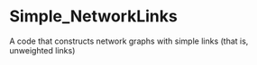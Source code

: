 # Simple_NetworkLinks
A code that constructs network graphs with simple links (that is, unweighted links)
